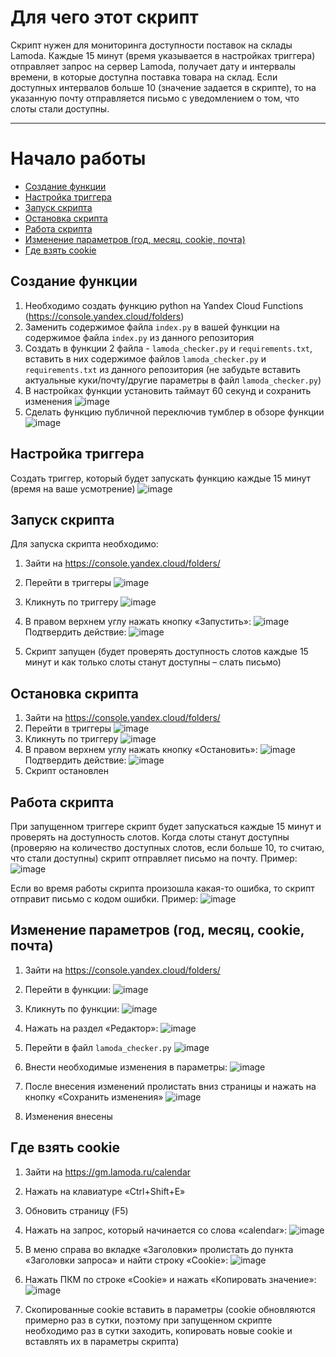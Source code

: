 # Для чего этот скрипт

Скрипт нужен для мониторинга доступности поставок на склады Lamoda. 
Каждые 15 минут (время указывается в настройках триггера) отправляет запрос на сервер Lamoda, получает дату и интервалы времени, в которые доступна поставка товара на склад. Если доступных интервалов больше 10 (значение задается в скрипте), то на указанную почту отправляется письмо с уведомлением о том, что слоты стали доступны.

_______
# Начало работы
* [Создание функции](#создание-функции)
* [Настройка триггера](#настройка-триггера)
* [Запуск скрипта](#запуск-скрипта)
* [Остановка скрипта](#остановка-скрипта)
* [Работа скрипта](#работа-скрипта)
* [Изменение параметров (год, месяц, cookie, почта)](#изменение-параметров-год-месяц-cookie-почта)
* [Где взять cookie](#где-взять-cookie)



## Создание функции
1. Необходимо создать функцию python на Yandex Cloud Functions (https://console.yandex.cloud/folders) 
2. Заменить содержимое файла `index.py` в вашей функции на содержимое файла `index.py` из данного репозитория
3. Создать в функции 2 файла - `lamoda_checker.py` и `requirements.txt`, вставить в них содержимое файлов `lamoda_checker.py` и `requirements.txt` из данного репозитория (не забудьте вставить актуальные куки/почту/другие параметры в файл `lamoda_checker.py`)
4. В настройках функции установить таймаут 60 секунд и сохранить изменения
![image](https://github.com/user-attachments/assets/7b72ff96-543e-4886-9ad9-751239dee50f) 
5. Сделать функцию публичной переключив тумблер в обзоре функции
![image](https://github.com/user-attachments/assets/251ebed7-2ee7-4a82-87cb-db9e51597b18)




## Настройка триггера

Создать триггер, который будет запускать функцию каждые 15 минут (время на ваше усмотрение)
![image](https://github.com/user-attachments/assets/84fcbbf3-58c6-4e24-9e97-7a6b8b90fa14)



## Запуск скрипта

Для запуска скрипта необходимо:
1.	Зайти на https://console.yandex.cloud/folders/
2.	Перейти в триггеры
![image](https://github.com/user-attachments/assets/c133a1b2-3391-412f-ad8c-d323d5c13b1f)

3.	Кликнуть по триггеру
![image](https://github.com/user-attachments/assets/022810c2-777f-4802-8244-7c61007b2f22)

4.	В правом верхнем углу нажать кнопку «Запустить»:
![image](https://github.com/user-attachments/assets/96b367a9-c0ab-48a2-950a-5b31ea64a328)
Подтвердить действие:
![image](https://github.com/user-attachments/assets/96f6b7ff-4808-4a87-afa2-d34546aa0464)
5.	Скрипт запущен (будет проверять доступность слотов каждые 15 минут и как только слоты станут доступны – слать письмо)


## Остановка скрипта

1.	Зайти на https://console.yandex.cloud/folders/
2.	Перейти в триггеры 
![image](https://github.com/user-attachments/assets/50766b2a-eec7-49a5-ac70-89dc429bd7d0)
3.	Кликнуть по триггеру 
![image](https://github.com/user-attachments/assets/e91a3f46-8bbf-436e-9dd1-c93edaf33e6d)
4.	В правом верхнем углу нажать кнопку «Остановить»: 
![image](https://github.com/user-attachments/assets/3994ec7e-c1ef-4a5b-a4c7-23c4eb178efa)
Подтвердить действие:
![image](https://github.com/user-attachments/assets/2dc12cd0-d367-4511-8ab9-41b05a48cd47)
5.	Скрипт остановлен


## Работа скрипта

При запущенном триггере скрипт будет запускаться каждые 15 минут и проверять на доступность слотов.
Когда слоты станут доступны (проверяю на количество доступных слотов, если больше 10, то считаю, что стали доступны) скрипт отправляет письмо на почту.
Пример: 
![image](https://github.com/user-attachments/assets/2bea61c1-f83d-4e84-a5cd-220536d52e23)

Если во время работы скрипта произошла какая-то ошибка, то скрипт отправит письмо с кодом ошибки.
Пример:
![image](https://github.com/user-attachments/assets/ec1e3dcd-bb6e-4410-b2ca-e32cb968454a)


## Изменение параметров (год, месяц, cookie, почта)

1.	Зайти на https://console.yandex.cloud/folders/
2.	Перейти в функции:
 ![image](https://github.com/user-attachments/assets/8bda57bd-3bd4-494e-8230-756831f1d33d)

3.	Кликнуть по функции:
 ![image](https://github.com/user-attachments/assets/d91f2d4a-fbe5-4e2e-b235-749585e7d858)

4.	Нажать на раздел «Редактор»:
 ![image](https://github.com/user-attachments/assets/898f4659-205b-4627-a3c5-9dd650f066c6)

5.	Перейти в файл `lamoda_checker.py`
 ![image](https://github.com/user-attachments/assets/e4f9e3e1-1886-42da-a8c1-9b56cefac9a6)

6.	Внести необходимые изменения в параметры:
 ![image](https://github.com/user-attachments/assets/04b833a9-dbff-4b5f-accb-eeec9b1a74b4)

7.	После внесения изменений пролистать вниз страницы и нажать на кнопку «Сохранить изменения»
 ![image](https://github.com/user-attachments/assets/9f7c5009-0b34-46d3-833e-4f6127785b1e)

8.	Изменения внесены


## Где взять cookie

1.	Зайти на https://gm.lamoda.ru/calendar 
2.	Нажать на клавиатуре «Ctrl+Shift+E»
3.	Обновить страницу (F5)
4.	Нажать на запрос, который начинается со слова «calendar»:
 ![image](https://github.com/user-attachments/assets/19957b68-deb0-4469-977f-45de42ffaf25)

5.	В меню справа во вкладке «Заголовки» пролистать до пункта «Заголовки запроса» и найти строку «Cookie»:
 ![image](https://github.com/user-attachments/assets/18322764-afee-4d26-bef1-c30f77216477)

6.	Нажать ПКМ по строке «Cookie» и нажать «Копировать значение»:
 ![image](https://github.com/user-attachments/assets/49fe78f3-46f5-4760-8675-f3f370017893)

7.	Скопированные cookie вставить в параметры (cookie обновляются примерно раз в сутки, поэтому при запущенном скрипте необходимо раз в сутки заходить, копировать новые cookie и вставлять их в параметры скрипта)

